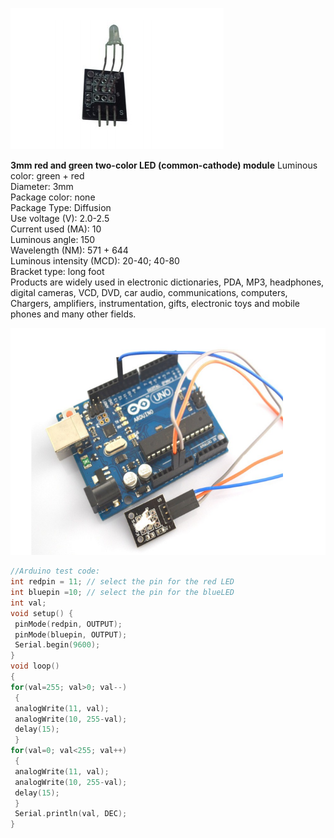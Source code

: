 ![](https://raw.githubusercontent.com/WengYongHao/37-in-1-sensors-kit-for-Arduino/master/two-color%20LED%20(common-cathode)%20module/IMG/1.png)


<b>3mm red and green two-color LED (common-cathode) module</b>
	Luminous color: green + red<br>
	Diameter: 3mm<br>
	Package color: none<br>
	Package Type: Diffusion<br>
	Use voltage (V): 2.0-2.5<br>
	Current used (MA): 10<br>
	Luminous angle: 150<br>
	Wavelength (NM): 571 + 644<br>
	Luminous intensity (MCD): 20-40; 40-80<br>
	Bracket type: long foot<br>
	Products are widely used in electronic dictionaries, PDA, MP3, headphones, digital cameras, VCD, DVD, car audio, communications, computers, Chargers, amplifiers, instrumentation, gifts, electronic toys and mobile phones and many other fields.<br>


![](https://raw.githubusercontent.com/WengYongHao/37-in-1-sensors-kit-for-Arduino/master/two-color%20LED%20(common-cathode)%20module/IMG/2.png)


```c
//Arduino test code:
int redpin = 11; // select the pin for the red LED
int bluepin =10; // select the pin for the blueLED
int val;
void setup() {
 pinMode(redpin, OUTPUT);
 pinMode(bluepin, OUTPUT);
 Serial.begin(9600);
}
void loop()
{
for(val=255; val>0; val--)
 {
 analogWrite(11, val);
 analogWrite(10, 255-val);
 delay(15);
 }
for(val=0; val<255; val++)
 {
 analogWrite(11, val);
 analogWrite(10, 255-val);
 delay(15);
 }
 Serial.println(val, DEC);
}
```

